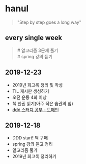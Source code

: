 # hanul
>"Step by step goes a long way"

## every single week
> \# 알고리즘 3문제 풀기<br> 
> \# spring 강의 듣기

## 2019-12-23
- 2019년 회고록 정리 및 작성
- TIL 게시판 생성하기
- 오전 운동 4회 이상
- 책 한권 읽기(아주 작은 습관의 힘)
- [ddd 스터디 공부 - 도메인](./dddStart!/chapter1.md)

## 2019-12-18
- DDD start! 책 구매
- spring 강의 듣고 정리
- 알고리즘 풀기
- 2019년 회고록 정리하기
